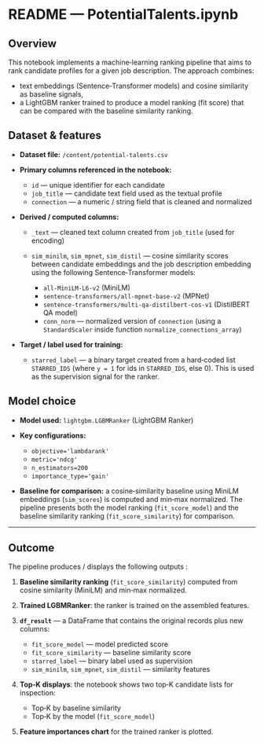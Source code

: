 # README — PotentialTalents.ipynb

## Overview

This notebook implements a  machine‑learning ranking pipeline that aims to rank candidate profiles for a given job description. The approach combines:

* text embeddings (Sentence‑Transformer models) and cosine similarity as baseline signals,
* a LightGBM ranker trained to produce a model ranking (fit score) that can be compared with the baseline similarity ranking.

## Dataset & features 

* **Dataset file:** `/content/potential-talents.csv`

* **Primary columns referenced in the notebook:**

  * `id` — unique identifier for each candidate
  * `job_title` — candidate text field used as the textual profile
  * `connection` — a numeric / string field that is cleaned and normalized

* **Derived / computed columns:**

  * `_text` — cleaned text column created from `job_title` (used for encoding)
  * `sim_minilm`, `sim_mpnet`, `sim_distil` — cosine similarity scores between candidate embeddings and the job description embedding using the following Sentence‑Transformer models:

    * `all-MiniLM-L6-v2` (MiniLM)
    * `sentence-transformers/all-mpnet-base-v2` (MPNet)
    * `sentence-transformers/multi-qa-distilbert-cos-v1` (DistilBERT QA model)
    * `conn_norm` — normalized version of `connection` (using a `StandardScaler` inside function `normalize_connections_array`)

* **Target / label used for training:**

  * `starred_label` — a binary target created from a hard‑coded list `STARRED_IDS` (where `y = 1` for ids in `STARRED_IDS`, else 0). This is used as the supervision signal for the ranker.

## Model choice

* **Model used:** `lightgbm.LGBMRanker` (LightGBM Ranker)

* **Key configurations:**

  * `objective='lambdarank'`
  * `metric='ndcg'`
  * `n_estimators=200`
  * `importance_type='gain'`

* **Baseline for comparison:** a cosine‑similarity baseline using MiniLM embeddings (`sim_scores`) is computed and min‑max normalized. The pipeline presents both the model ranking (`fit_score_model`) and the baseline similarity ranking (`fit_score_similarity`) for comparison.

---

## Outcome

The pipeline produces / displays the following outputs :
1. **Baseline similarity ranking** (`fit_score_similarity`) computed from cosine similarity (MiniLM) and min‑max normalized.
2. **Trained LGBMRanker**: the ranker is trained on the assembled features.
3. **`df_result`** — a DataFrame that contains the original records plus new columns:

   * `fit_score_model` — model predicted score
   * `fit_score_similarity` — baseline similarity score
   * `starred_label` — binary label used as supervision
   * `sim_minilm`, `sim_mpnet`, `sim_distil` — similarity features
4. **Top‑K displays**: the notebook shows two top‑K candidate lists for inspection:

   * Top‑K by baseline similarity
   * Top‑K by the model (`fit_score_model`)
5. **Feature importances chart** for the trained ranker is plotted.
